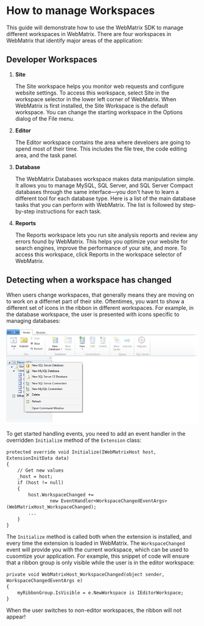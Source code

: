 <properties linkid="dev-nodejs-how-to-blob-storage" urldisplayname="Blob Service" headerexpose="" pagetitle="How to Use the Blob Service from Node.js" metakeywords="Azure unstructured data Node.js, Azure unstructured storage Node.js, Azure blob Node.js, Azure blob storage Node.js" footerexpose="" metadescription="Learn how to use the Windows Azure blob service to upload, download, list, and delete blob content from your Node.js application." umbraconavihide="0" disquscomments="1"></properties>

# How to manage Workspaces

This guide will demonstrate how to use the WebMatrix SDK to manage different workspaces in WebMatrix.   There are four workspaces in WebMatrix that identify major areas of the application:


## Developer Workspaces

1. **Site**
	
	The Site workspace helps you monitor web requests and configure website settings. To access this workspace, select Site in the workspace selector in the lower left corner of WebMatrix. When WebMatrix is first installed, the Site Workspace is the default workspace. You can change the starting workspace in the Options dialog of the File menu.

2. **Editor**

	The Editor workspace contains the area where develoers are going to spend most of their time.  This includes the file tree, the code editing area, and the task panel.  

3. **Database**
	
	The WebMatrix Databases workspace makes data manipulation simple. It allows you to manage MySQL, SQL Server, and SQL Server Compact databases through the same interface—you don't have to learn a different tool for each database type. Here is a list of the main database tasks that you can perform with WebMatrix. The list is followed by step-by-step instructions for each task.

4. **Reports**
	
	The Reports workspace lets you run site analysis reports and review any errors found by WebMatrix. This helps you optimize your website for search engines, improve the performance of your site, and more. To access this workspace, click Reports in the workspace selector of WebMatrix.



## Detecting when a workspace has changed

When users change workspaces, that generally means they are moving on to work on a differnet part of their site.  Oftentimes, you want to show a different set of icons in the ribbon in different workspaces.  For example, in the database workspace, the user is presented with icons specific to managing databases:

![the database workspace](../media/database-ribbon.png)

To get started handling events, you need to add an event handler in the overridden `Initialize` method of the `Extension` class:


	protected override void Initialize(IWebMatrixHost host, ExtensionInitData data)
	{
		// Get new values
		_host = host;
		if (host != null)
		{
			host.WorkspaceChanged += 
					new EventHandler<WorkspaceChangedEventArgs>(WebMatrixHost_WorkspaceChanged);
			...                       
		}
	}


The `Initialize` method is called both when the extension is installed, and every time the extension is loaded in WebMatrix.  The `WorkspaceChanged` event will provide you with the current workspace, which can be used to cusomtize your application.  For example, this snippet of code will ensure that a ribbon group is only visible while the user is in the editor workspace:


	private void WebMatrixHost_WorkspaceChanged(object sender, WorkspaceChangedEventArgs e)
	{
		myRibbonGroup.IsVisible = e.NewWorkspace is IEditorWorkspace;
	}


When the user switches to non-editor workspaces, the ribbon will not appear!



